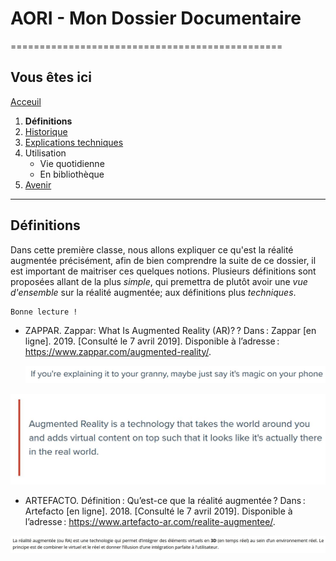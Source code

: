 # AORI - Mon Dossier Documentaire
===============================================

## Vous êtes ici  
[Acceuil](Introduction.md)

1. **Définitions**
2. [Historique](Historique.md)
3. [Explications techniques](Fonctionnement.md)
4. Utilisation  
   + Vie quotidienne  
   + En bibliothèque
 5. [Avenir](Avenir.md)   
 
-----------------------------------------------
 
 ## Définitions  
 Dans cette première classe, nous allons expliquer ce qu'est la réalité augmentée précisément, afin de bien comprendre la suite de ce dossier, il est important de maitriser ces quelques notions. Plusieurs définitions sont proposées allant de la plus *simple*, qui premettra de plutôt avoir une *vue d'ensemble* sur la réalité augmentée; aux définitions plus *techniques*.  
 
 ````
 Bonne lecture !
 ````
* ZAPPAR. Zappar: What Is Augmented Reality (AR)? ? Dans : Zappar [en ligne]. 2019. [Consulté le 7 avril 2019]. Disponible à l’adresse : https://www.zappar.com/augmented-reality/.

  ![blague](/Images/defrire.JPG)
  
![Définition de base](/Images/def2.JPG)

* ARTEFACTO. Définition : Qu’est-ce que la réalité augmentée ? Dans : Artefacto [en ligne]. 2018. [Consulté le 7 avril 2019]. Disponible à l’adresse : https://www.artefacto-ar.com/realite-augmentee/.  

 ![Définition plus précise](/Images/def1.JPG)
 
